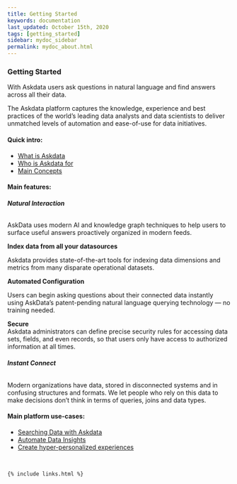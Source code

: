 ```yaml
---
title: Getting Started
keywords: documentation
last_updated: October 15th, 2020
tags: [getting_started]
sidebar: mydoc_sidebar
permalink: mydoc_about.html
---
```


### Getting Started

With Askdata users ask questions in natural language and find answers across all their data.

The Askdata platform captures the knowledge, experience and best practices of the world’s leading data analysts and data scientists to deliver unmatched levels of automation and ease-of-use for data initiatives.

#### Quick intro:


* [What is Askdata](https://www.askdata.com/docs/what-is-askdata)
* [Who is Askdata for](https://www.askdata.com/docs/who-is-askdata-for)
* [Main Concepts](http://www.askdata.com/docs/main-concepts)

#### **Main features:**

###### **Natural Interaction**

AskData uses modern AI and knowledge graph techniques to help users to surface useful answers proactively organized in modern feeds.  

**Index data from all your datasources**

Askdata provides state-of-the-art tools for indexing data dimensions and metrics from many disparate operational datasets.

**Automated Configuration**

Users can begin asking questions about their connected data instantly using AskData’s patent-pending natural language querying technology — no training needed.

**Secure**  
Askdata administrators can define precise security rules for accessing data sets, fields, and even records, so that users only have access to authorized information at all times.

###### **Instant Connect**

Modern organizations have data, stored in disconnected systems and in confusing structures and formats. We let people who rely on this data to make decisions don’t think in terms of queries, joins and data types.

#### **Main platform use-cases:**


* [Searching Data with Askdata](/docs/quick-searching-data-with-askdata)[‍](/docs/quick-automated-data-insights)
* [Automate Data Insights](/docs/quick-automated-data-insights)[‍](/docs/quick-hyperpersonalization)
* [Create hyper-personalized experiences](/docs/quick-hyperpersonalization)

‍



    {% include links.html %}

    
